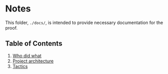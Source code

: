 # Notes

This folder, `./docs/`, is intended to provide necessary documentation for the proof.

## Table of Contents
1. [Who did what](./1_who-did-what.md)
2. [Project architecture](./2_architecture.md)
3. [Tactics](./3_tactics.md)


